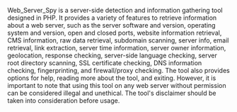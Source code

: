 Web_Server_Spy is a server-side detection and information gathering tool designed in PHP. It provides a variety of features to retrieve information about a web server, such as the server software and version, operating system and version, open and closed ports, website information retrieval, CMS information, raw data retrieval, subdomain scanning, server info, email retrieval, link extraction, server time information, server owner information, geolocation, response checking, server-side language checking, server root directory scanning, SSL certificate checking, DNS information checking, fingerprinting, and firewall/proxy checking. The tool also provides options for help, reading more about the tool, and exiting. However, it is important to note that using this tool on any web server without permission can be considered illegal and unethical. The tool's disclaimer should be taken into consideration before usage.
